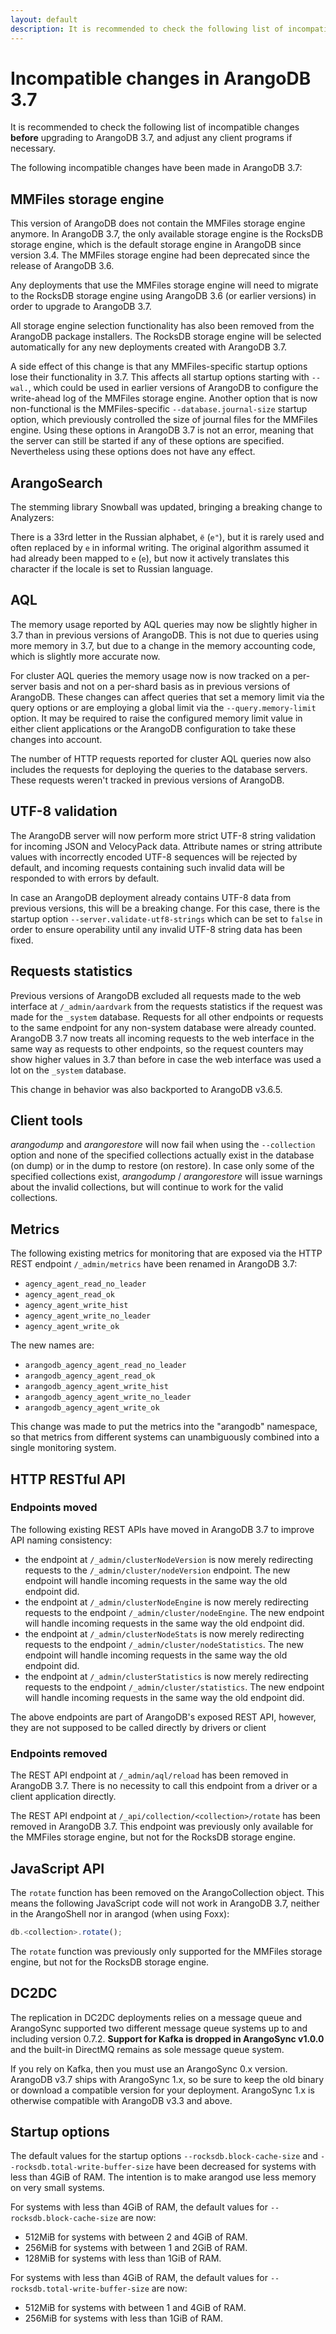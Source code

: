 ```yaml
---
layout: default
description: It is recommended to check the following list of incompatible changes before upgrading to ArangoDB 3.7
---
```

Incompatible changes in ArangoDB 3.7
====================================

It is recommended to check the following list of incompatible changes **before**
upgrading to ArangoDB 3.7, and adjust any client programs if necessary.

The following incompatible changes have been made in ArangoDB 3.7:

MMFiles storage engine
----------------------

This version of ArangoDB does not contain the MMFiles storage engine anymore. In
ArangoDB 3.7, the only available storage engine is the RocksDB storage engine,
which is the default storage engine in ArangoDB since version 3.4. The MMFiles 
storage engine had been deprecated since the release of ArangoDB 3.6.

Any deployments that use the MMFiles storage engine will need to migrate to the
RocksDB storage engine using ArangoDB 3.6 (or earlier versions) in order to upgrade 
to ArangoDB 3.7.

All storage engine selection functionality has also been removed from the ArangoDB 
package installers. The RocksDB storage engine will be selected automatically for 
any new deployments created with ArangoDB 3.7.

A side effect of this change is that any MMFiles-specific startup options lose 
their functionality in 3.7. This affects all startup options starting with `--wal.`,
which could be used in earlier versions of ArangoDB to configure the write-ahead
log of the MMFiles storage engine. Another option that is now non-functional is
the MMFiles-specific `--database.journal-size` startup option, which previously
controlled the size of journal files for the MMFiles engine. 
Using these options in ArangoDB 3.7 is not an error, meaning that the server can 
still be started if any of these options are specified. Nevertheless using these
options does not have any effect.

ArangoSearch
------------

The stemming library Snowball was updated, bringing a breaking change to Analyzers:

There is a 33rd letter in the Russian alphabet, `ё` (`e"`), but it is rarely used
and often replaced by `е` in informal writing. The original algorithm assumed it
had already been mapped to `е` (`e`), but now it actively translates this character
if the locale is set to Russian language.

AQL
---

The memory usage reported by AQL queries may now be slightly higher in 3.7 than in
previous versions of ArangoDB. This is not due to queries using more memory in 3.7, 
but due to a change in the memory accounting code, which is slightly more accurate
now.

For cluster AQL queries the memory usage now is now tracked on a per-server basis
and not on a per-shard basis as in previous versions of ArangoDB.
These changes can affect queries that set a memory limit via the query options
or are employing a global limit via the `--query.memory-limit` option. It may be
required to raise the configured memory limit value in either client applications 
or the ArangoDB configuration to take these changes into account.

The number of HTTP requests reported for cluster AQL queries now also includes the
requests for deploying the queries to the database servers. These requests weren't
tracked in previous versions of ArangoDB.

UTF-8 validation
----------------

The ArangoDB server will now perform more strict UTF-8 string validation for
incoming JSON and VelocyPack data. Attribute names or string attribute values
with incorrectly encoded UTF-8 sequences will be rejected by default, and
incoming requests containing such invalid data will be responded to with errors
by default.

In case an ArangoDB deployment already contains UTF-8 data from previous
versions, this will be a breaking change. For this case, there is the startup
option `--server.validate-utf8-strings` which can be set to `false` in order to
ensure operability until any invalid UTF-8 string data has been fixed.

Requests statistics
-------------------

Previous versions of ArangoDB excluded all requests made to the web interface at
`/_admin/aardvark` from the requests statistics if the request was made for the
`_system` database. Requests for all other endpoints or requests to the same
endpoint for any non-system database were already counted.
ArangoDB 3.7 now treats all incoming requests to the web interface in the same
way as requests to other endpoints, so the request counters may show higher
values in 3.7 than before in case the web interface was used a lot on the
`_system` database.

This change in behavior was also backported to ArangoDB v3.6.5.

Client tools
------------

_arangodump_ and _arangorestore_ will now fail when using the `--collection` 
option and none of the specified collections actually exist in the database (on dump) 
or in the dump to restore (on restore). In case only some of the specified collections 
exist, _arangodump_ / _arangorestore_ will issue warnings about the invalid collections, 
but will continue to work for the valid collections.

Metrics
-------

The following existing metrics for monitoring that are exposed via the HTTP
REST endpoint `/_admin/metrics` have been renamed in ArangoDB 3.7:

* `agency_agent_read_no_leader`
* `agency_agent_read_ok`
* `agency_agent_write_hist`
* `agency_agent_write_no_leader`
* `agency_agent_write_ok`

The new names are:

* `arangodb_agency_agent_read_no_leader`
* `arangodb_agency_agent_read_ok`
* `arangodb_agency_agent_write_hist`
* `arangodb_agency_agent_write_no_leader`
* `arangodb_agency_agent_write_ok`

This change was made to put the metrics into the "arangodb" namespace, so
that metrics from different systems can unambiguously combined into a single
monitoring system.

HTTP RESTful API
----------------

### Endpoints moved

The following existing REST APIs have moved in ArangoDB 3.7 to improve API
naming consistency:

- the endpoint at `/_admin/clusterNodeVersion` is now merely redirecting requests
  to the `/_admin/cluster/nodeVersion` endpoint. The new endpoint will handle
  incoming requests in the same way the old endpoint did.
- the endpoint at `/_admin/clusterNodeEngine` is now merely redirecting requests
  to the endpoint `/_admin/cluster/nodeEngine`. The new endpoint will handle
  incoming requests in the same way the old endpoint did.
- the endpoint at `/_admin/clusterNodeStats` is now merely redirecting requests
  to the endpoint `/_admin/cluster/nodeStatistics`. The new endpoint will handle
  incoming requests in the same way the old endpoint did.
- the endpoint at `/_admin/clusterStatistics` is now merely redirecting requests
  to the endpoint `/_admin/cluster/statistics`. The new endpoint will handle
  incoming requests in the same way the old endpoint did.

The above endpoints are part of ArangoDB's exposed REST API, however, they are
not supposed to be called directly by drivers or client

### Endpoints removed

The REST API endpoint at `/_admin/aql/reload` has been removed in ArangoDB 3.7.
There is no necessity to call this endpoint from a driver or a client application
directly.

The REST API endpoint at `/_api/collection/<collection>/rotate` has been removed 
in ArangoDB 3.7. This endpoint was previously only available for the MMFiles
storage engine, but not for the RocksDB storage engine.

JavaScript API
--------------

The `rotate` function has been removed on the ArangoCollection object. This 
means the following JavaScript code will not work in ArangoDB 3.7, neither in
the ArangoShell nor in arangod (when using Foxx):

```js
db.<collection>.rotate();
```

The `rotate` function was previously only supported for the MMFiles storage 
engine, but not for the RocksDB storage engine.

DC2DC
-----

The replication in DC2DC deployments relies on a message queue and ArangoSync
supported two different message queue systems up to and including version
0.7.2. **Support for Kafka is dropped in ArangoSync v1.0.0** and the built-in
DirectMQ remains as sole message queue system.

If you rely on Kafka, then you must use an ArangoSync 0.x version. ArangoDB
v3.7 ships with ArangoSync 1.x, so be sure to keep the old binary or download
a compatible version for your deployment. ArangoSync 1.x is otherwise
compatible with ArangoDB v3.3 and above.

Startup options
---------------

The default values for the startup options `--rocksdb.block-cache-size` and
`--rocksdb.total-write-buffer-size` have been decreased for systems with less
than 4GiB of RAM. The intention is to make arangod use less memory on very
small systems.

For systems with less than 4GiB of RAM, the default values for 
`--rocksdb.block-cache-size` are now:

- 512MiB for systems with between 2 and 4GiB of RAM.
- 256MiB for systems with between 1 and 2GiB of RAM.
- 128MiB for systems with less than 1GiB of RAM.

For systems with less than 4GiB of RAM, the default values for 
`--rocksdb.total-write-buffer-size` are now:

- 512MiB for systems with between 1 and 4GiB of RAM.
- 256MiB for systems with less than 1GiB of RAM.
